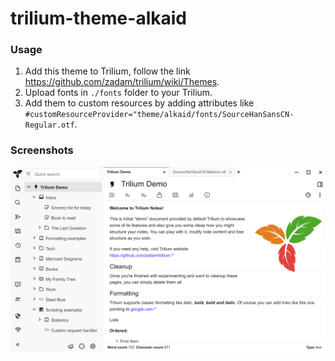 # trilium-theme-alkaid

### Usage

1. Add this theme to Trilium, follow the link https://github.com/zadam/trilium/wiki/Themes.
2. Upload fonts in `./fonts` folder to your Trilium.
3. Add them to custom resources by adding attributes like `#customResourceProvider="theme/alkaid/fonts/SourceHanSansCN-Regular.otf`.

### Screenshots

![](./screenshots/1.png?raw=true)